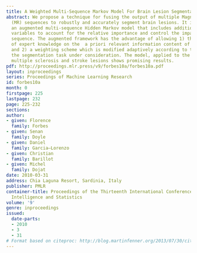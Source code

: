 ```yaml
---
title: A Weighted Multi-Sequence Markov Model For Brain Lesion Segmentation
abstract: We propose a technique for fusing the output of multiple Magnetic Resonance
  (MR) sequences to robustly and accurately segment brain lesions. It is based on
  an augmented multi-sequence Hidden Markov model that includes additional weight
  variables to account for the relative importance and control the impact of each
  sequence. The augmented framework has the advantage of allowing 1) the incorporation
  of expert knowledge on the  a priori relevant information content of each sequence
  and 2) a weighting scheme which is modified adaptively according to the data and
  the segmentation task under consideration. The model, applied to the detection of
  multiple sclerosis and stroke lesions shows promising results.
pdf: http://proceedings.mlr.press/v9/forbes10a/forbes10a.pdf
layout: inproceedings
series: Proceedings of Machine Learning Research
id: forbes10a
month: 0
firstpage: 225
lastpage: 232
page: 225-232
sections: 
author:
- given: Florence
  family: Forbes
- given: Senan
  family: Doyle
- given: Daniel
  family: Garcia–Lorenzo
- given: Christian
  family: Barillot
- given: Michel
  family: Dojat
date: 2010-03-31
address: Chia Laguna Resort, Sardinia, Italy
publisher: PMLR
container-title: Proceedings of the Thirteenth International Conference on Artificial
  Intelligence and Statistics
volume: '9'
genre: inproceedings
issued:
  date-parts:
  - 2010
  - 3
  - 31
# Format based on citeproc: http://blog.martinfenner.org/2013/07/30/citeproc-yaml-for-bibliographies/
---
```

